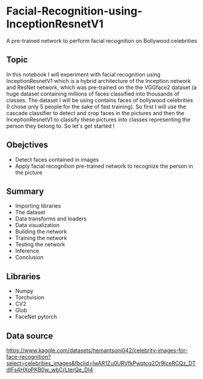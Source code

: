 # Facial-Recognition-using-InceptionResnetV1
A pre-trained network to perform facial recognition on Bollywood celebrities

## Topic
In this notebook I will experiment with facial recognition using InceptionResnetV1 which is a hybrid architecture of the Inception network and ResNet network, which was pre-trained on the
the VGGface2 dataset (a huge dataset containing millions of faces classified into thousands of classes. The dataset I will be using contains faces of bollywood celebrities (I chose only 5
people for the sake of fast training). So first I will use the cascade classifier to detect and crop faces in the pictures and then the InceptionResnetV1 to classify these pictures into
classes representing the person they belong to. So let's get started !

## Obejctives
- Detect faces contained in images
- Apply facial recognition pre-trained network to recognize the person in the picture

## Summary
- Importing libraries
- The dataset
- Data transforms and loaders
- Data visualization
- Building the network
- Training the network
- Testing the network
- Inference
- Conclusion

## Libraries
- Numpy
- Torchvision
- CV2
- Glob
- FaceNet pytorch

## Data source
https://www.kaggle.com/datasets/hemantsoni042/celebrity-images-for-face-recognition?select=celebrities_images&fbclid=IwAR1Zu0URVfkPwqtcq2Or9IceRCQz_DTdlFs4HXoPKB0w_wbCrLterQe_DI4
